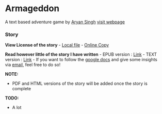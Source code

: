 # Armageddon

A text based adventure game by [Aryan Singh](https://zer0as.github.io)
[visit webpage](https://zer0as.github.io/armageddon)


### Story

**View License of the story** 
    - [Local file](./story/LICENSE)
    - [Online Copy](https://creativecommons.org/licenses/by-nc-nd/4.0/legalcode)


**Read however little of the story I have written** 
    - EPUB version : [Link](./story/story.epub)
    - TEXT version : [Link](./story/story.txt)
    - If you want to follow the [google docs](https://docs.google.com/document/d/1t-PScF10V-9tUAijPzSxc7GzbxREe3G_ePgKVec02mk/edit?usp=sharing) and give some insights via [email](mailto:zer0as@protonmail.com), feel free to do so!


**NOTE:** 

- PDF and HTML versions of the story will be added once the story is complete


**TODO:**

- A lot

